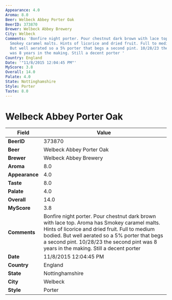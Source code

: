 ```yaml
---
Appearance: 4.0
Aroma: 8.0
Beer: Welbeck Abbey Porter Oak
BeerID: 373870
Brewer: Welbeck Abbey Brewery
City: Welbeck
Comments: 'Bonfire night porter. Pour chestnut dark brown with lace top. Aroma has
  Smokey caramel malts. Hints of licorice and dried fruit. Full to medium bodied.
  But well aerated so a 5% porter that begs a second pint. 10/28/23 the second pint
  was 8 years in the making. Still a decent porter '
Country: England
Date: '"11/8/2015 12:04:45 PM"'
MyScore: 3.8
Overall: 14.0
Palate: 4.0
State: Nottinghamshire
Style: Porter
Taste: 8.0
---
```


# Welbeck Abbey Porter Oak

| Field         | Value |
|---------------|-------|
| **BeerID** | 373870 |
| **Beer** | Welbeck Abbey Porter Oak |
| **Brewer** | Welbeck Abbey Brewery |
| **Aroma** | 8.0 |
| **Appearance** | 4.0 |
| **Taste** | 8.0 |
| **Palate** | 4.0 |
| **Overall** | 14.0 |
| **MyScore** | 3.8 |
| **Comments** | Bonfire night porter. Pour chestnut dark brown with lace top. Aroma has Smokey caramel malts. Hints of licorice and dried fruit. Full to medium bodied. But well aerated so a 5% porter that begs a second pint. 10/28/23 the second pint was 8 years in the making. Still a decent porter  |
| **Date** | 11/8/2015 12:04:45 PM |
| **Country** | England |
| **State** | Nottinghamshire |
| **City** | Welbeck |
| **Style** | Porter |
